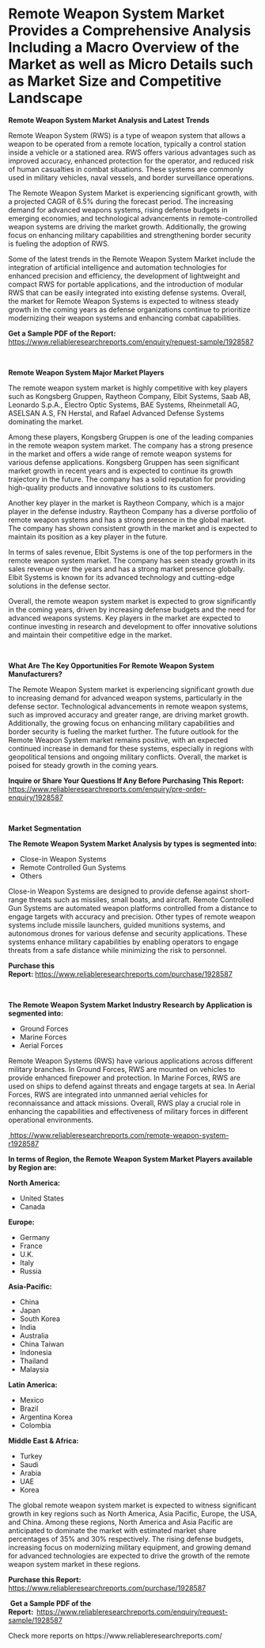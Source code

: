 <p><h1>Remote Weapon System Market Provides a Comprehensive Analysis Including a Macro Overview of the Market as well as Micro Details such as Market Size and Competitive Landscape</h1></p><p><strong>Remote Weapon System Market Analysis and Latest Trends</strong></p>
<p><p>Remote Weapon System (RWS) is a type of weapon system that allows a weapon to be operated from a remote location, typically a control station inside a vehicle or a stationed area. RWS offers various advantages such as improved accuracy, enhanced protection for the operator, and reduced risk of human casualties in combat situations. These systems are commonly used in military vehicles, naval vessels, and border surveillance operations.</p><p>The Remote Weapon System Market is experiencing significant growth, with a projected CAGR of 6.5% during the forecast period. The increasing demand for advanced weapons systems, rising defense budgets in emerging economies, and technological advancements in remote-controlled weapon systems are driving the market growth. Additionally, the growing focus on enhancing military capabilities and strengthening border security is fueling the adoption of RWS.</p><p>Some of the latest trends in the Remote Weapon System Market include the integration of artificial intelligence and automation technologies for enhanced precision and efficiency, the development of lightweight and compact RWS for portable applications, and the introduction of modular RWS that can be easily integrated into existing defense systems. Overall, the market for Remote Weapon Systems is expected to witness steady growth in the coming years as defense organizations continue to prioritize modernizing their weapon systems and enhancing combat capabilities.</p></p>
<p><strong>Get a Sample PDF of the Report:&nbsp;</strong> <a href="https://www.reliableresearchreports.com/enquiry/request-sample/1928587">https://www.reliableresearchreports.com/enquiry/request-sample/1928587</a></p>
<p>&nbsp;</p>
<p><strong>Remote Weapon System Major Market Players</strong></p>
<p><p>The remote weapon system market is highly competitive with key players such as Kongsberg Gruppen, Raytheon Company, Elbit Systems, Saab AB, Leonardo S.p.A., Electro Optic Systems, BAE Systems, Rheinmetall AG, ASELSAN A.S, FN Herstal, and Rafael Advanced Defense Systems dominating the market.</p><p>Among these players, Kongsberg Gruppen is one of the leading companies in the remote weapon system market. The company has a strong presence in the market and offers a wide range of remote weapon systems for various defense applications. Kongsberg Gruppen has seen significant market growth in recent years and is expected to continue its growth trajectory in the future. The company has a solid reputation for providing high-quality products and innovative solutions to its customers.</p><p>Another key player in the market is Raytheon Company, which is a major player in the defense industry. Raytheon Company has a diverse portfolio of remote weapon systems and has a strong presence in the global market. The company has shown consistent growth in the market and is expected to maintain its position as a key player in the future.</p><p>In terms of sales revenue, Elbit Systems is one of the top performers in the remote weapon system market. The company has seen steady growth in its sales revenue over the years and has a strong market presence globally. Elbit Systems is known for its advanced technology and cutting-edge solutions in the defense sector.</p><p>Overall, the remote weapon system market is expected to grow significantly in the coming years, driven by increasing defense budgets and the need for advanced weapons systems. Key players in the market are expected to continue investing in research and development to offer innovative solutions and maintain their competitive edge in the market.</p></p>
<p>&nbsp;</p>
<p><strong>What Are The Key Opportunities For Remote Weapon System Manufacturers?</strong></p>
<p><p>The Remote Weapon System market is experiencing significant growth due to increasing demand for advanced weapon systems, particularly in the defense sector. Technological advancements in remote weapon systems, such as improved accuracy and greater range, are driving market growth. Additionally, the growing focus on enhancing military capabilities and border security is fueling the market further. The future outlook for the Remote Weapon System market remains positive, with an expected continued increase in demand for these systems, especially in regions with geopolitical tensions and ongoing military conflicts. Overall, the market is poised for steady growth in the coming years.</p></p>
<p><strong>Inquire or Share Your Questions If Any Before Purchasing This Report:</strong> <a href="https://www.reliableresearchreports.com/enquiry/pre-order-enquiry/1928587">https://www.reliableresearchreports.com/enquiry/pre-order-enquiry/1928587</a></p>
<p>&nbsp;</p>
<p><strong>Market Segmentation</strong></p>
<p><strong>The Remote Weapon System Market Analysis by types is segmented into:</strong></p>
<p><ul><li>Close-in Weapon Systems</li><li>Remote Controlled Gun Systems</li><li>Others</li></ul></p>
<p><p>Close-in Weapon Systems are designed to provide defense against short-range threats such as missiles, small boats, and aircraft. Remote Controlled Gun Systems are automated weapon platforms controlled from a distance to engage targets with accuracy and precision. Other types of remote weapon systems include missile launchers, guided munitions systems, and autonomous drones for various defense and security applications. These systems enhance military capabilities by enabling operators to engage threats from a safe distance while minimizing the risk to personnel.</p></p>
<p><strong>Purchase this Report:&nbsp;</strong><a href="https://www.reliableresearchreports.com/purchase/1928587">https://www.reliableresearchreports.com/purchase/1928587</a></p>
<p>&nbsp;</p>
<p><strong>The Remote Weapon System Market Industry Research by Application is segmented into:</strong></p>
<p><ul><li>Ground Forces</li><li>Marine Forces</li><li>Aerial Forces</li></ul></p>
<p><p>Remote Weapon Systems (RWS) have various applications across different military branches. In Ground Forces, RWS are mounted on vehicles to provide enhanced firepower and protection. In Marine Forces, RWS are used on ships to defend against threats and engage targets at sea. In Aerial Forces, RWS are integrated into unmanned aerial vehicles for reconnaissance and attack missions. Overall, RWS play a crucial role in enhancing the capabilities and effectiveness of military forces in different operational environments.</p></p>
<p><a href="https://www.reliableresearchreports.com/remote-weapon-system-r1928587">&nbsp;https://www.reliableresearchreports.com/remote-weapon-system-r1928587</a></p>
<p><strong>In terms of Region, the Remote Weapon System Market Players available by Region are:</strong></p>
<p>
    <p> <strong> North America: </strong>
        <ul>
            <li>United States</li>
            <li>Canada</li>
        </ul>
        </p> 
    <p> <strong> Europe: </strong>
        <ul>
            <li>Germany</li>
            <li>France</li>
            <li>U.K.</li>
            <li>Italy</li>
            <li>Russia</li>
        </ul>
        </p> 
    <p> <strong> Asia-Pacific: </strong>
        <ul>
            <li>China</li>
            <li>Japan</li>
            <li>South Korea</li>
            <li>India</li>
            <li>Australia</li>
            <li>China Taiwan</li>
            <li>Indonesia</li>
            <li>Thailand</li>
            <li>Malaysia</li>
        </ul>
        </p> 
    <p> <strong> Latin America: </strong>
        <ul>
            <li>Mexico</li>
            <li>Brazil</li>
            <li>Argentina Korea</li>
            <li>Colombia</li>
        </ul>
        </p> 
    <p> <strong> Middle East & Africa: </strong>
        <ul>
            <li>Turkey</li>
            <li>Saudi</li>
            <li>Arabia</li>
            <li>UAE</li>
            <li>Korea</li>
        </ul>
    </p>
    </p>
<p><p>The global remote weapon system market is expected to witness significant growth in key regions such as North America, Asia Pacific, Europe, the USA, and China. Among these regions, North America and Asia Pacific are anticipated to dominate the market with estimated market share percentages of 35% and 30% respectively. The rising defense budgets, increasing focus on modernizing military equipment, and growing demand for advanced technologies are expected to drive the growth of the remote weapon system market in these regions.</p></p>
<p><strong>Purchase this Report: </strong><a href="https://www.reliableresearchreports.com/purchase/1928587">https://www.reliableresearchreports.com/purchase/1928587</a></p>
<p>&nbsp;<strong>Get a Sample PDF of the Report:&nbsp;&nbsp;</strong><a href="https://www.reliableresearchreports.com/enquiry/request-sample/1928587">https://www.reliableresearchreports.com/enquiry/request-sample/1928587</a></p>
<p><strong></strong></p>
<p>Check more reports on https://www.reliableresearchreports.com/</p>